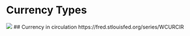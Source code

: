 # Currency Types



<img src="https://fred.stlouisfed.org/graph/fredgraph.png?g=6gx8">
## Currency in circulation
https://fred.stlouisfed.org/series/WCURCIR